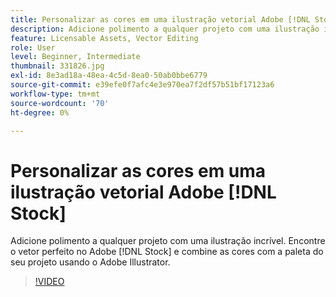 ```yaml
---
title: Personalizar as cores em uma ilustração vetorial Adobe [!DNL Stock]
description: Adicione polimento a qualquer projeto com uma ilustração incrível. Encontre o vetor perfeito em Adobe [!DNL Stock] e combine as cores com a paleta do seu projeto usando o Adobe Illustrator
feature: Licensable Assets, Vector Editing
role: User
level: Beginner, Intermediate
thumbnail: 331826.jpg
exl-id: 8e3ad18a-48ea-4c5d-8ea0-50ab0bbe6779
source-git-commit: e39efe0f7afc4e3e970ea7f2df57b51bf17123a6
workflow-type: tm+mt
source-wordcount: '70'
ht-degree: 0%

---
```


# Personalizar as cores em uma ilustração vetorial Adobe [!DNL Stock]

Adicione polimento a qualquer projeto com uma ilustração incrível. Encontre o vetor perfeito no Adobe [!DNL Stock] e combine as cores com a paleta do seu projeto usando o Adobe Illustrator.

>[!VIDEO](https://video.tv.adobe.com/v/331826?hidetitle=true)
